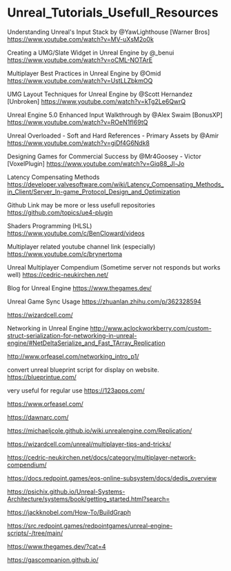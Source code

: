 # Unreal_Tutorials_Usefull_Resources

Understanding Unreal's Input Stack by @YawLighthouse [Warner Bros] 
https://www.youtube.com/watch?v=MV-uXsM2o0k

Creating a UMG/Slate Widget in Unreal Engine by @_benui 
https://www.youtube.com/watch?v=oCML-NOTArE

Multiplayer Best Practices in Unreal Engine by @Omid
https://www.youtube.com/watch?v=UstLLZbkmOQ

UMG Layout Techniques for Unreal Engine by @Scott Hernandez [Unbroken] 
https://www.youtube.com/watch?v=kTg2Le6QwrQ

Unreal Engine 5.0 Enhanced Input Walkthrough by @Alex Swaim [BonusXP] 
https://www.youtube.com/watch?v=ROeN1fI69tQ

Unreal Overloaded - Soft and Hard References - Primary Assets by @Amir 
https://www.youtube.com/watch?v=giDf4G6Ndk8

Designing Games for Commercial Success by @Mr4Goosey - Victor [VoxelPlugin]
https://www.youtube.com/watch?v=Giq88_Jl-Jo 

Latency Compensating Methods
https://developer.valvesoftware.com/wiki/Latency_Compensating_Methods_in_Client/Server_In-game_Protocol_Design_and_Optimization

Github Link may be more or less usefull repositories
https://github.com/topics/ue4-plugin

Shaders Programming (HLSL)
https://www.youtube.com/c/BenCloward/videos

Multiplayer related youtube channel link (especially)
https://www.youtube.com/c/brynertoma

Unreal Multiplayer Compendium (Sometime server not responds but works well)
https://cedric-neukirchen.net/

Blog for Unreal Engine
https://www.thegames.dev/

Unreal Game Sync Usage
https://zhuanlan.zhihu.com/p/362328594

https://wizardcell.com/

Networking in Unreal Engine
http://www.aclockworkberry.com/custom-struct-serialization-for-networking-in-unreal-engine/#NetDeltaSerialize_and_Fast_TArray_Replication

http://www.orfeasel.com/networking_intro_p1/

convert unreal blueprint script for display on website. 
https://blueprintue.com/

very useful for regular use
https://123apps.com/

https://www.orfeasel.com/

https://dawnarc.com/

https://michaeljcole.github.io/wiki.unrealengine.com/Replication/

https://wizardcell.com/unreal/multiplayer-tips-and-tricks/

https://cedric-neukirchen.net/docs/category/multiplayer-network-compendium/

https://docs.redpoint.games/eos-online-subsystem/docs/dedis_overview

https://psichix.github.io/Unreal-Systems-Architecture/systems/book/getting_started.html?search=

https://jackknobel.com/How-To/BuildGraph

https://src.redpoint.games/redpointgames/unreal-engine-scripts/-/tree/main/

https://www.thegames.dev/?cat=4

https://gascompanion.github.io/
